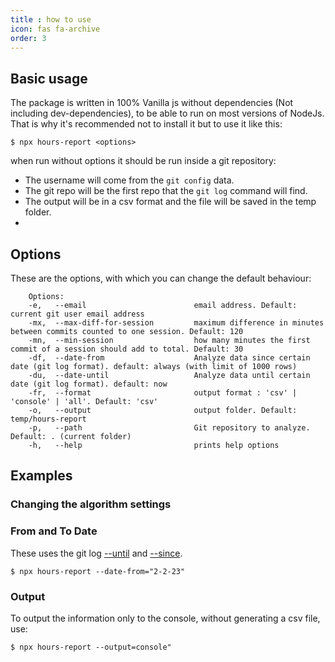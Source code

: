 ```yaml
---
title : how to use
icon: fas fa-archive
order: 3
--- 
```

## Basic usage

The package is written in 100% Vanilla js without dependencies (Not including dev-dependencies), to be able to run on most versions of NodeJs. That is why it's recommended not to install it but to use it like this:

```console
$ npx hours-report <options>
``` 

when run without options it should be run inside a git repository:

- The username will come from the `git config` data.
- The git repo will be the first repo that the `git log` command will find. 
- The output will be in a csv format and the file will be saved in the temp folder. 
- 
## Options

These are the options, with which you can change the default behaviour:

```text
    Options:
    -e,   --email                        email address. Default: current git user email address
    -mx,  --max-diff-for-session         maximum difference in minutes between commits counted to one session. Default: 120
    -mn,  --min-session                  how many minutes the first commit of a session should add to total. Default: 30
    -df,  --date-from                    Analyze data since certain date (git log format). default: always (with limit of 1000 rows)
    -du,  --date-until                   Analyze data until certain date (git log format). default: now
    -fr,  --format                       output format : 'csv' | 'console' | 'all'. Default: 'csv'
    -o,   --output                       output folder. Default: temp/hours-report
    -p,   --path                         Git repository to analyze. Default: . (current folder)
    -h,   --help                         prints help options
``` 

## Examples
### Changing the algorithm settings

### From and To Date

These uses the git log [--until](https://git-scm.com/docs/git-log#Documentation/git-log.txt---untilltdategt)
and [--since](https://git-scm.com/docs/git-log#Documentation/git-log.txt---sinceltdategt). 

```console
$ npx hours-report --date-from="2-2-23"
``` 
### Output

To output the information only to the console, without generating a csv file, use:
```console
$ npx hours-report --output=console"
``` 
